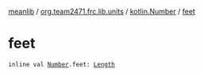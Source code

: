 [meanlib](../../index.md) / [org.team2471.frc.lib.units](../index.md) / [kotlin.Number](index.md) / [feet](./feet.md)

# feet

`inline val `[`Number`](https://kotlinlang.org/api/latest/jvm/stdlib/kotlin/-number/index.html)`.feet: `[`Length`](../-length/index.md)